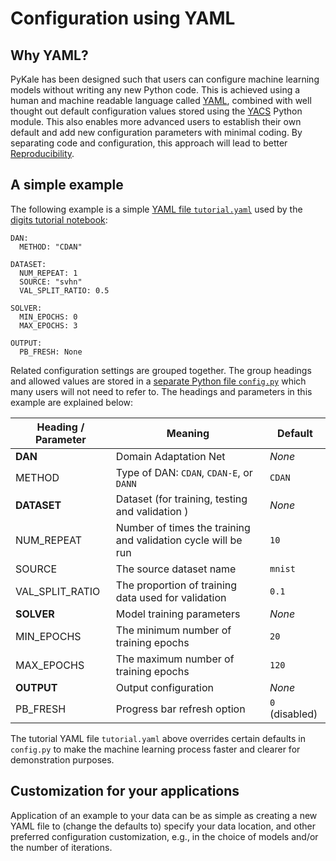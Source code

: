 # Configuration using YAML

## Why YAML?

PyKale has been designed such that users can configure machine learning models without writing any new Python code. This is achieved using a human and machine readable language called [YAML](https://en.wikipedia.org/wiki/YAML), combined with well thought out default configuration values stored using the [YACS](https://github.com/rbgirshick/yacs) Python module. This also enables more advanced users to establish their own default and add new configuration parameters with minimal coding. By separating code and configuration, this approach will lead to better [Reproducibility](https://en.wikipedia.org/wiki/Reproducibility).

## A simple example

The following example is a simple [YAML file `tutorial.yaml`](https://github.com/pykale/pykale/blob/main/examples/digits_dann_lightn/configs/tutorial.yaml) used by the [digits tutorial notebook](https://github.com/pykale/pykale/blob/main/examples/digits_dann_lightn/tutorial.ipynb):

```{YAML}
DAN:
  METHOD: "CDAN"

DATASET:
  NUM_REPEAT: 1
  SOURCE: "svhn"
  VAL_SPLIT_RATIO: 0.5

SOLVER:
  MIN_EPOCHS: 0
  MAX_EPOCHS: 3

OUTPUT:
  PB_FRESH: None
```

Related configuration settings are grouped together. The group headings and allowed values are stored in a [separate Python file `config.py`](https://github.com/pykale/pykale/blob/main/examples/digits_dann_lightn/config.py) which many users will not need to refer to. The headings and parameters in this example are explained below:

| Heading / Parameter | Meaning | Default |
| --- | --- | --- |
| **DAN** | Domain Adaptation Net | *None* |
| METHOD | Type of DAN: `CDAN`, `CDAN-E`, or `DANN` | `CDAN` |
|**DATASET** | Dataset (for training, testing and validation ) | *None* |
| NUM_REPEAT | Number of times the training and validation cycle will be run | `10` |
| SOURCE | The source dataset name | `mnist` |
| VAL_SPLIT_RATIO | The proportion of training data used for validation | `0.1` |
| **SOLVER** | Model training parameters | *None* |
| MIN_EPOCHS | The minimum number of training epochs | `20` |
| MAX_EPOCHS | The maximum number of training epochs | `120` |
| **OUTPUT** | Output configuration | *None* |
| PB_FRESH | Progress bar refresh option | `0` (disabled) |

The tutorial YAML file `tutorial.yaml` above overrides certain defaults in `config.py` to make the machine learning process faster and clearer for demonstration purposes.

## Customization for your applications

Application of an example to your data can be as simple as creating a new YAML file to (change the defaults to) specify your data location, and other preferred configuration customization, e.g., in the choice of models and/or the number of iterations.
